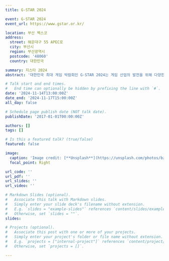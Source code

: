```yaml
---
title: G-STAR 2024

event: G-STAR 2024
event_url: https://www.gstar.or.kr/

location: 부산 벡스코
address:
  street: 해운대구 55 APEC로
  city: 부산시
  region: 부산광역시
  postcode: '48060'
  country: 대한민국

summary: 지스타 2024
abstract: '대한민국 최대 게임 박람회인 G-STAR 2024는 게임 산업의 발전을 위해 다양한 게임 관련 이벤트를 개최합니다. 게임 개발자, 게임 관련 기업, 게임 산업에 관심 있는 사람들이 모여 게임 산업의 발전을 위해 논의하고, 새로운 기술을 소개합니다.'

# Talk start and end times.
#   End time can optionally be hidden by prefixing the line with `#`.
date: '2024-11-14T13:00:00Z'
date_end: '2024-11-17T15:00:00Z'
all_day: false

# Schedule page publish date (NOT talk date).
publishDate: '2017-01-01T00:00:00Z'

authors: []
tags: []

# Is this a featured talk? (true/false)
featured: false

image:
  caption: 'Image credit: [**Unsplash**](https://unsplash.com/photos/bzdhc5b3Bxs)'
  focal_point: Right

url_code: ''
url_pdf: ''
url_slides: ''
url_video: ''

# Markdown Slides (optional).
#   Associate this talk with Markdown slides.
#   Simply enter your slide deck's filename without extension.
#   E.g. `slides = "example-slides"` references `content/slides/example-slides.md`.
#   Otherwise, set `slides = ""`.
slides:

# Projects (optional).
#   Associate this post with one or more of your projects.
#   Simply enter your project's folder or file name without extension.
#   E.g. `projects = ["internal-project"]` references `content/project/deep-learning/index.md`.
#   Otherwise, set `projects = []`.

---
```


